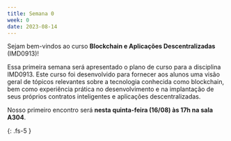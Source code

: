 ```yaml
---
title: Semana 0
week: 0
date: 2023-08-14
---
```


Sejam bem-vindos ao curso **Blockchain e Aplicações Descentralizadas** (IMD0913)!

Essa primeira semana será apresentado o plano de curso para a disciplina IMD0913. Este curso foi desenvolvido para fornecer aos alunos uma visão geral de tópicos relevantes sobre a tecnologia conhecida como blockchain, bem como experiência prática no desenvolvimento e na implantação de seus próprios contratos inteligentes e aplicações descentralizadas.

Nosso primeiro encontro será **nesta quinta-feira (16/08) às 17h na sala A304**.


{: .fs-5 }
